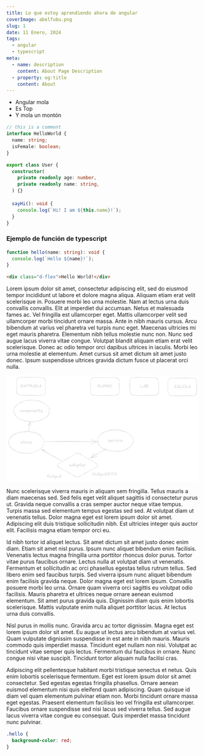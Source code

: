 ```yaml
---
title: Lo que estoy aprendiendo ahora de angular
coverImage: abelfubu.png
slug: 1
date: 11 Enero, 2024
tags: 
  - angular
  - typescript
meta:
  - name: description
    content: About Page Description
  - property: og:title
    content: About
---
```


- Angular mola
- Es Top
- Y mola un montón

```typescript
// this is a comment
interface HelloWorld {
  name: string;
  isFemale: boolean;
}
```

```ts
export class User {
  constructor(
    private readonly age: number,
    private readonly name: string, 
  ) {}

  sayHi(): void {
    console.log(`Hi! I am ${this.name}!`);
  }
}
```

### Ejemplo de función de typescript

```typescript
function hello(name: string): void {
  console.log(`Hello ${name}!`);
}
```

```html
<div class="d-flex">Hello World!</div>
```

Lorem ipsum dolor sit amet, consectetur adipiscing elit, sed do eiusmod tempor incididunt ut labore et dolore magna aliqua. Aliquam etiam erat velit scelerisque in. Posuere morbi leo urna molestie. Nam at lectus urna duis convallis convallis. Elit at imperdiet dui accumsan. Netus et malesuada fames ac. Vel fringilla est ullamcorper eget. Mattis ullamcorper velit sed ullamcorper morbi tincidunt ornare massa. Ante in nibh mauris cursus. Arcu bibendum at varius vel pharetra vel turpis nunc eget. Maecenas ultricies mi eget mauris pharetra. Elementum nibh tellus molestie nunc non. Nunc sed augue lacus viverra vitae congue. Volutpat blandit aliquam etiam erat velit scelerisque. Donec ac odio tempor orci dapibus ultrices in iaculis. Morbi leo urna molestie at elementum. Amet cursus sit amet dictum sit amet justo donec. Ipsum suspendisse ultrices gravida dictum fusce ut placerat orci nulla.

<p>
<img src="/img/d1.png">
</p>

Nunc scelerisque viverra mauris in aliquam sem fringilla. Tellus mauris a diam maecenas sed. Sed felis eget velit aliquet sagittis id consectetur purus ut. Gravida neque convallis a cras semper auctor neque vitae tempus. Turpis massa sed elementum tempus egestas sed sed. At volutpat diam ut venenatis tellus. Dolor magna eget est lorem ipsum dolor sit amet. Adipiscing elit duis tristique sollicitudin nibh. Est ultricies integer quis auctor elit. Facilisis magna etiam tempor orci eu.

Id nibh tortor id aliquet lectus. Sit amet dictum sit amet justo donec enim diam. Etiam sit amet nisl purus. Ipsum nunc aliquet bibendum enim facilisis. Venenatis lectus magna fringilla urna porttitor rhoncus dolor purus. Tortor vitae purus faucibus ornare. Lectus nulla at volutpat diam ut venenatis. Fermentum et sollicitudin ac orci phasellus egestas tellus rutrum tellus. Sed libero enim sed faucibus turpis. Sed viverra ipsum nunc aliquet bibendum enim facilisis gravida neque. Dolor magna eget est lorem ipsum. Convallis posuere morbi leo urna. Ornare quam viverra orci sagittis eu volutpat odio facilisis. Mauris pharetra et ultrices neque ornare aenean euismod elementum. Sit amet purus gravida quis. Dignissim diam quis enim lobortis scelerisque. Mattis vulputate enim nulla aliquet porttitor lacus. At lectus urna duis convallis.

Nisl purus in mollis nunc. Gravida arcu ac tortor dignissim. Magna eget est lorem ipsum dolor sit amet. Eu augue ut lectus arcu bibendum at varius vel. Quam vulputate dignissim suspendisse in est ante in nibh mauris. Mauris commodo quis imperdiet massa. Tincidunt eget nullam non nisi. Volutpat ac tincidunt vitae semper quis lectus. Fermentum dui faucibus in ornare. Nunc congue nisi vitae suscipit. Tincidunt tortor aliquam nulla facilisi cras.

Adipiscing elit pellentesque habitant morbi tristique senectus et netus. Quis enim lobortis scelerisque fermentum. Eget est lorem ipsum dolor sit amet consectetur. Sed egestas egestas fringilla phasellus. Ornare aenean euismod elementum nisi quis eleifend quam adipiscing. Quam quisque id diam vel quam elementum pulvinar etiam non. Morbi tincidunt ornare massa eget egestas. Praesent elementum facilisis leo vel fringilla est ullamcorper. Faucibus ornare suspendisse sed nisi lacus sed viverra tellus. Sed augue lacus viverra vitae congue eu consequat. Quis imperdiet massa tincidunt nunc pulvinar.

```css
.hello {
  background-color: red;
}
```
